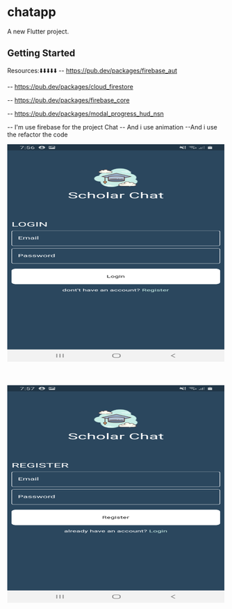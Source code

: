 # chatapp

A new Flutter project.

## Getting Started

Resources:⬇️⬇️⬇️⬇️⬇️
-- https://pub.dev/packages/firebase_aut

-- https://pub.dev/packages/cloud_firestore

-- https://pub.dev/packages/firebase_core

-- https://pub.dev/packages/modal_progress_hud_nsn

-- I'm use firebase for the project Chat
-- And i use animation 
--And i use the refactor the code


<img src="assets/images/screenshot-1698339415547.png" alt="Example Image 1" width="500" height="500">
<br></br><br></br>
<img src="assets/images/screenshot-1698339426722.png" alt="Example Image 2" width="500" height="500">

